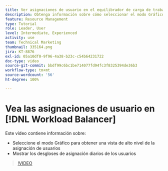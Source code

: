 ```yaml
---
title: Ver asignaciones de usuario en el equilibrador de carga de trabajo
description: Obtenga información sobre cómo seleccionar el modo Gráfico para obtener una vista de alto nivel de la asignación de usuarios y mostrar los desgloses de asignación diaria de los usuarios.
feature: Resource Management
type: Tutorial
role: Leader, User
level: Intermediate, Experienced
activity: use
team: Technical Marketing
thumbnail: 335164.png
jira: KT-8876
exl-id: 05a10df0-9f96-4a38-b23c-c54b64231722
doc-type: video
source-git-commit: bbdf99c6bc1be714077fd94fc3f8325394de36b3
workflow-type: tm+mt
source-wordcount: '56'
ht-degree: 100%

---
```


# Vea las asignaciones de usuario en [!DNL Workload Balancer]

Este vídeo contiene información sobre:

* Seleccione el modo Gráfico para obtener una vista de alto nivel de la asignación de usuarios
* Mostrar los desgloses de asignación diarios de los usuarios

>[!VIDEO](https://video.tv.adobe.com/v/3413837/?quality=12&learn=on&enablevpops=1&captions=spa)
